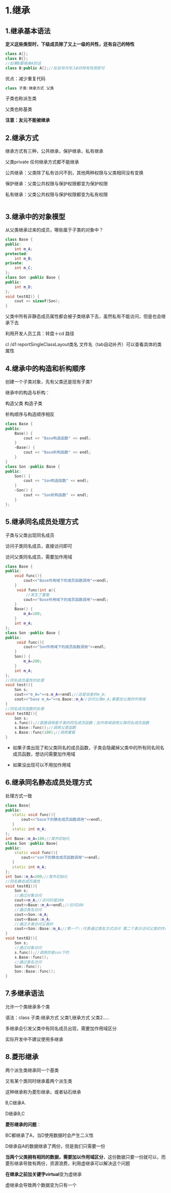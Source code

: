 # 1.继承

## 1.继承基本语法

**定义这些类型时，下级成员除了又上一级的共性，还有自己的特性**

```c++
class A{};
class B{};
//如果B要继承A的话
class B:public A{};//在括号内写入B的特有性质即可
```

优点：减少重复代码

```C++
class 子类:继承方式 父类
```

子类也称派生类

父类也称基类

**注意：友元不能被继承**

## 2.继承方式

继承方式有三种，公共继承，保护继承，私有继承

父类private 任何继承方式都不能继承

公共继承：父类除了私有访问不到，其他两种权限与父类相同没有变换

保护继承：父类公共权限与保护权限都变为保护权限

私有继承：父类公共权限与保护权限都变为私有权限

```c++

```

## 3.继承中的对象模型

从父类继承过来的成员，哪些属于子类的对象中？

```c++
class Base {
public:
	int m_A;
protected:
	int m_B;
private:
	int m_C;
};
class Son :public Base {
public:
	int m_D;
};
void test02() {
	cout << sizeof(Son);
}
```

父类中所有非静态成员属性都会被子类继承下去，虽然私有不能访问，但是也会继承下去

利用开发人员工具：转盘＋cd 路径

cl /d1 reportSingleClassLayout类名 文件名（tab自动补齐）可以查看具体的类属性

## 4.继承中的构造和析构顺序

创建一个子类对象，先有父类还是现有子类?

继承中的构造与析构：

构造父类 构造子类

析构顺序与构造顺序相反

```c++
class Base {
public:
	Base() {
		cout << "Base构造函数" << endl;
	}
	~Base() {
		cout << "Base析构函数" << endl;
	}
}
class Son :public Base {
public:
	Son() {
		cout << "Son构造函数" << endl;
	}
	~Son() {
		cout << "Son析构函数" << endl;
	}
};
```

## 5.继承同名成员处理方式

子类与父类出现同名成员

访问子类同名成员，直接访问即可

访问父类同名成员，需要加作用域

```c++
class Base {
public:
    void func(){
        cout<<"Base作用域下的成员函数调用"<<endl;
    }
     void func(int a){
         //发生了重载
        cout<<"Base作用域下的成员函数调用"<<endl;
    }
	Base() {
		m_A=100;
	}
	int m_A;
};
class Son :public Base {
public:
     void func(){
        cout<<"Son作用域下的成员函数调用"<<endl;
    }
	Son() {
		m_A=200;
	}
	int m_A;
};
//同名成员属性的处理
void test(){
    Son s;
    cout<<"m_A="<<s.m_A<<endl;//这是自身的m_A;
    cout<<"base m_A="<<s.Base::m_A//访问父类m_A;需要加父类的作用域
}
//同名成员函数的处理
void test02(){
    Son s;
    s.func();//直接调用是子类的同名成员函数；加作用域调用父类同名成员函数
    s.Base::func();//调用父类函数
    s.Base::func(100);//调用重载
}
```

+ 如果子类出现了和父类同名的成员函数，子类会隐藏掉父类中的所有同名同名成员函数，想访问需要加作用域

+ 如果没出现可以不用加作用域

## 6.继承同名静态成员处理方式

处理方式一致

```c++
class Base{
public:
   static void func(){
       cout<<"base下的静态成员函数调用"<<endl;
   }
   static int m_A;
};
int Base::m_A=100;//类外初始化
class Son :public Base{
public:
    static void func(){
       cout<<"son下的静态成员函数调用"<<endl;
   }
   static int m_A;
};
int Son::m_A=200;//类外初始化
//同名静态成员属性
void test01(){
    Son s;
    //通过对象访问
    cout<<m_A;//访问的是200
    cout<<Base::m_A<<endl;//访问100
    //通过类名访问
    cout<<Son::m_A;
    cout<<Base::m_A;
    //通过子类访问父类的
    cout<<Son::Base::m_A;//第一个::代表通过类名方式访问 第二个表示访问父类的作用域下
}
void test02(){
    Son s;
    //通过对象访问
    s.func();//调用的是son下的
    s.Base::func();
    //通过类名访问
    Son::func();
    Son::Base::func();
}
```

## 7.多继承语法

允许一个类继承多个类

语法：class 子类:继承方式 父类1,继承方式 父类2.....

多继承会引发父类中有同名成员出现，需要加作用域区分

实际开发中不建议使用多继承

## 8.菱形继承

两个派生类继承同一个基类

又有某个类同时继承着两个派生类

这种继承称为菱形继承，或者钻石继承 

B,C继承A.

D继承B,C

**菱形继承的问题**：

BC都继承了A，当D使用数据时会产生二义性

D继承自A的数据继承了两份，但是我们只需要一份

**当两个父类拥有相同的数据，需要加以作用域区分**，这份数据只要一份就可以，而菱形继承导致有两份，资源浪费，利用虚继承可以解决这个问题

**在继承之前加关键字virtual**变为虚继承

虚继承会导致两个数据变为只有一个

